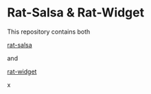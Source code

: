 # Rat-Salsa & Rat-Widget

This repository contains both

[rat-salsa](rat-salsa/readme.md)

and

[rat-widget](rat-widget/readme.md)

x
